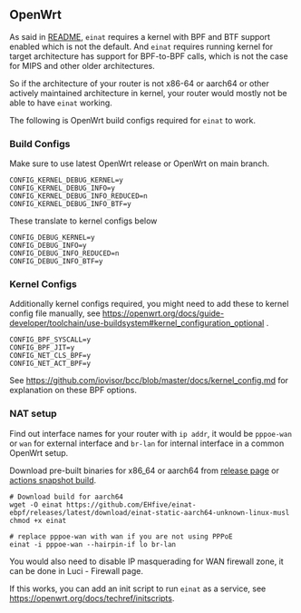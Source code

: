 ## OpenWrt

As said in [README](../../README.md), `einat` requires a kernel with BPF and BTF support enabled which is not the default.
And `einat` requires running kernel for target architecture has support for BPF-to-BPF calls, which is not the case for MIPS and other older architectures.

So if the architecture of your router is not x86-64 or aarch64 or other actively maintained architecture in kernel, your router would mostly not be able to have `einat` working.

The following is OpenWrt build configs required for `einat` to work.

### Build Configs

Make sure to use latest OpenWrt release or OpenWrt on main branch.

```
CONFIG_KERNEL_DEBUG_KERNEL=y
CONFIG_KERNEL_DEBUG_INFO=y
CONFIG_KERNEL_DEBUG_INFO_REDUCED=n
CONFIG_KERNEL_DEBUG_INFO_BTF=y
```

These translate to kernel configs below

```
CONFIG_DEBUG_KERNEL=y
CONFIG_DEBUG_INFO=y
CONFIG_DEBUG_INFO_REDUCED=n
CONFIG_DEBUG_INFO_BTF=y
```

### Kernel Configs

Additionally kernel configs required, you might need to add these to kernel config file manually, see https://openwrt.org/docs/guide-developer/toolchain/use-buildsystem#kernel_configuration_optional .

```
CONFIG_BPF_SYSCALL=y
CONFIG_BPF_JIT=y
CONFIG_NET_CLS_BPF=y
CONFIG_NET_ACT_BPF=y
```

See https://github.com/iovisor/bcc/blob/master/docs/kernel_config.md for explanation on these BPF options.

### NAT setup

Find out interface names for your router with `ip addr`, it would be `pppoe-wan` or `wan` for external interface and `br-lan` for internal interface in a common OpenWrt setup.

Download pre-built binaries for x86_64 or aarch64 from [release page](https://github.com/EHfive/einat-ebpf/releases/latest) or [actions snapshot build](https://github.com/EHfive/einat-ebpf/actions/workflows/build.yml).

```shell
# Download build for aarch64
wget -O einat https://github.com/EHfive/einat-ebpf/releases/latest/download/einat-static-aarch64-unknown-linux-musl
chmod +x einat

# replace pppoe-wan with wan if you are not using PPPoE
einat -i pppoe-wan --hairpin-if lo br-lan
```

You would also need to disable IP masquerading for WAN firewall zone, it can be done in Luci - Firewall page.

If this works, you can add an init script to run `einat` as a service, see https://openwrt.org/docs/techref/initscripts.
